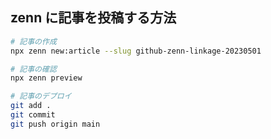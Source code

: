 ## zenn に記事を投稿する方法

```sh
# 記事の作成
npx zenn new:article --slug github-zenn-linkage-20230501

# 記事の確認
npx zenn preview

# 記事のデプロイ
git add .
git commit
git push origin main
```
